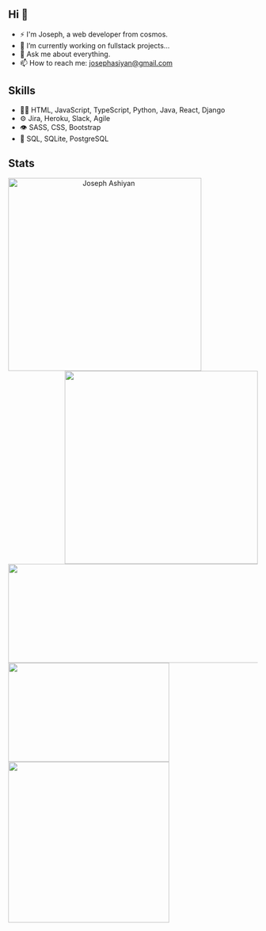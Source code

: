 ## Hi 👋
-   ⚡ I'm Joseph, a web developer from cosmos.
-  🔭 I’m currently working on fullstack projects...
-  💬 Ask me about everything.
-  📫 How to reach me: josephasiyan@gmail.com

## Skills
- 👨‍💻 HTML, JavaScript, TypeScript, Python, Java, React, Django
- ⚙️ Jira, Heroku, Slack, Agile
- 👁️ SASS, CSS, Bootstrap
- 💽 SQL, SQLite, PostgreSQL

## Stats

<p align=center>
  <div align=center>
    <a href="https://github.com/JosephAshiyan/github-readme-streak-stats" title="Go to Source">
      <img align="left" width=390 src="https://github-readme-streak-stats.herokuapp.com/?user=JosephAshiyan&theme=react&border=61dafb&hide_border=true" alt="Joseph Ashiyan" />
    </a>
    <a href="https://github.com/JosephAshiyan/github-readme-stats" title="Go to Source">
      <img align="right" width=390 src="https://github-readme-stats.vercel.app/api?username=JosephAshiyan&show_icons=true&theme=react&border_color=61dafb&hide_border=true" />
    </a>
  </div>
  <br><br><br>
  <div >
  <img width=600 height=200 src="https://github-profile-summary-cards.vercel.app/api/cards/profile-details?username=JosephAshiyan&theme=github_dark&title_color=61dafb&text_color=ffffff" />
  <img width=325 height=200 src="https://github-profile-summary-cards.vercel.app/api/cards/productive-time?username=JosephAshiyan&theme=github_dark&title_color=61dafb&text_color=ffffff" />
  </div>
  
  <div align=center justify-content=space-between>
    <a href="https://github.com/JosephAshiyan/github-readme-stats">
    <img width=325 align="left" src="https://github-readme-stats.vercel.app/api/top-langs/?username=JosephAshiyan&title_color=61dafb&text_color=ffffff&icon_color=61dafb&bg_color=20232a&langs_count=8&layout=compact&border_color=61dafb&hide_border=true" />
   </a>
  </div>
 </p>


<!--
**JosephAshiyan/JosephAshiyan** is a ✨ _special_ ✨ repository because its `README.md` (this file) appears on your GitHub profile.

Here are some ideas to get you started:

- 🔭 I’m currently working on ...
- 🌱 I’m currently learning ...
- 👯 I’m looking to collaborate on ...
- 🤔 I’m looking for help with ...
- 💬 Ask me about ...
- 📫 How to reach me: ...
- 😄 Pronouns: ...
- ⚡ Fun fact: ...
-->
